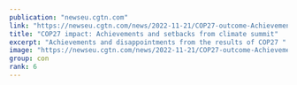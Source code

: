 ```yaml
---
publication: "newseu.cgtn.com"
link: "https://newseu.cgtn.com/news/2022-11-21/COP27-outcome-Achievements-and-setbacks-from-climate-summit-1f7wV7FOFdm/index.html"
title: "COP27 impact: Achievements and setbacks from climate summit"
excerpt: "Achievements and disappointments from the results of COP27 "
image: "https://newseu.cgtn.com/news/2022-11-21/COP27-outcome-Achievements-and-setbacks-from-climate-summit-1f7wV7FOFdm/img/e94b939343624f0a940897eb0c153f90/e94b939343624f0a940897eb0c153f90-1920.png"
group: con
rank: 6
---
```

